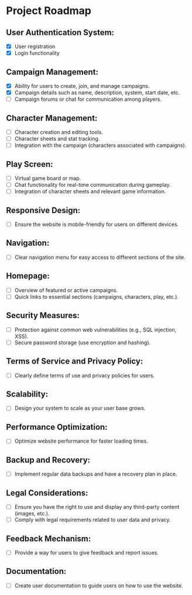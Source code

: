 # Project Roadmap

## User Authentication System:
- [x] User registration
- [x] Login functionality

## Campaign Management:
- [x] Ability for users to create, join, and manage campaigns.
- [x] Campaign details such as name, description, system, start date, etc.
- [ ] Campaign forums or chat for communication among players.

## Character Management:
- [ ] Character creation and editing tools.
- [ ] Character sheets and stat tracking.
- [ ] Integration with the campaign (characters associated with campaigns).

## Play Screen:
- [ ] Virtual game board or map.
- [ ] Chat functionality for real-time communication during gameplay.
- [ ] Integration of character sheets and relevant game information.

## Responsive Design:
- [ ] Ensure the website is mobile-friendly for users on different devices.

## Navigation:
- [ ] Clear navigation menu for easy access to different sections of the site.

## Homepage:
- [ ] Overview of featured or active campaigns.
- [ ] Quick links to essential sections (campaigns, characters, play, etc.).

## Security Measures:
- [ ] Protection against common web vulnerabilities (e.g., SQL injection, XSS).
- [ ] Secure password storage (use encryption and hashing).

## Terms of Service and Privacy Policy:
- [ ] Clearly define terms of use and privacy policies for users.

## Scalability:
- [ ] Design your system to scale as your user base grows.

## Performance Optimization:
- [ ] Optimize website performance for faster loading times.

## Backup and Recovery:
- [ ] Implement regular data backups and have a recovery plan in place.

## Legal Considerations:
- [ ] Ensure you have the right to use and display any third-party content (images, etc.).
- [ ] Comply with legal requirements related to user data and privacy.

## Feedback Mechanism:
- [ ] Provide a way for users to give feedback and report issues.

## Documentation:
- [ ] Create user documentation to guide users on how to use the website.
